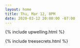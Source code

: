 ```yaml
---
layout: home
title: Thu, Mar 12, 8PM
date: 2020-03-12 20:00:00 -07:00
---
```

{% include upwelling.html %}

{% include treesecrets.html %}
